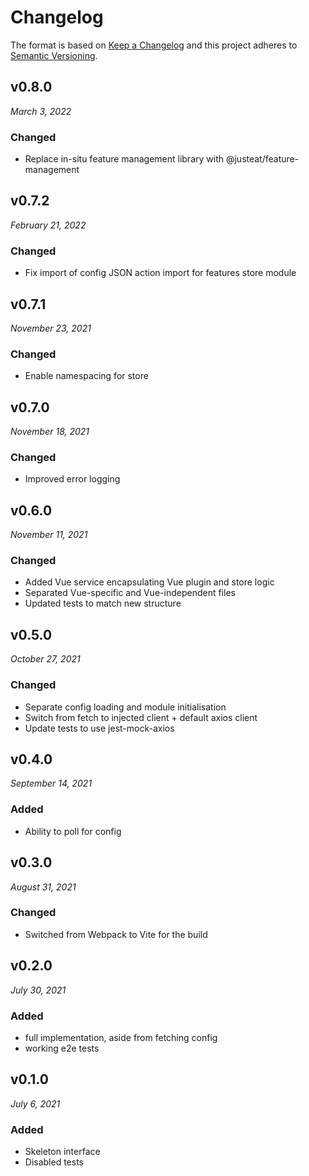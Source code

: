 # Changelog

The format is based on [Keep a Changelog](http://keepachangelog.com/en/1.0.0/)
and this project adheres to [Semantic Versioning](http://semver.org/spec/v2.0.0.html).

v0.8.0
------------------------------
*March 3, 2022*

### Changed
 - Replace in-situ feature management library with @justeat/feature-management

v0.7.2
------------------------------
*February 21, 2022*

### Changed 
 - Fix import of config JSON action import for features store module

v0.7.1
------------------------------
*November 23, 2021*

### Changed 
 - Enable namespacing for store

v0.7.0
------------------------------
*November 18, 2021*

### Changed 
 - Improved error logging

v0.6.0
------------------------------
*November 11, 2021*

### Changed
 - Added Vue service encapsulating Vue plugin and store logic
 - Separated Vue-specific and Vue-independent files
 - Updated tests to match new structure

v0.5.0
------------------------------
*October 27, 2021*

### Changed
 - Separate config loading and module initialisation
 - Switch from fetch to injected client + default axios client
 - Update tests to use jest-mock-axios

v0.4.0
------------------------------
*September 14, 2021*

### Added
- Ability to poll for config


v0.3.0
------------------------------
*August 31, 2021*

### Changed
- Switched from Webpack to Vite for the build

v0.2.0
------------------------------
*July 30, 2021*

### Added
- full implementation, aside from fetching config
- working e2e tests

v0.1.0
------------------------------
*July 6, 2021*

### Added
- Skeleton interface
- Disabled tests
